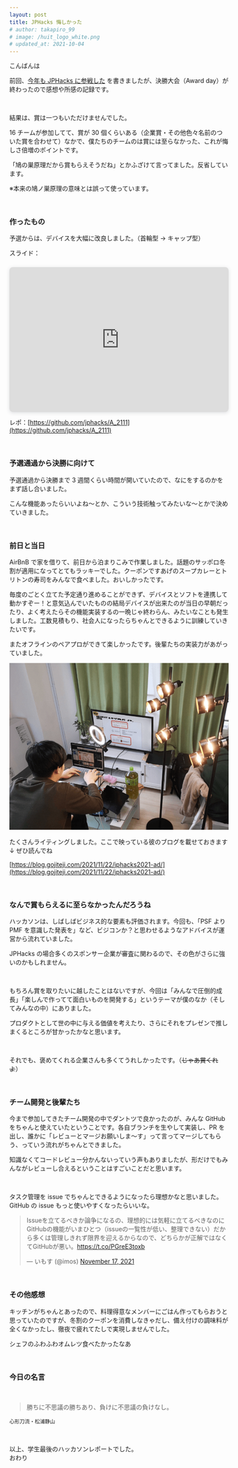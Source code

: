 ```yaml
---
layout: post
title: JPHacks 悔しかった
# author: takapiro_99
# image: /huit_logo_white.png
# updated_at: 2021-10-04
---
```


こんばんは

前回、[今年も JPHacks に参戦した](/2021/jphacks2021) を書きましたが、決勝大会（Award day）が終わったので感想や所感の記録です。

<br/>

結果は、賞は一つもいただけませんでした。

16 チームが参加してて、賞が 30 個くらいある（企業賞・その他色々名前のついた賞を合わせて）なかで、僕たちのチームのは賞には至らなかった、これが悔しさ倍増のポイントです。

「鳩の巣原理だから賞もらえそうだね」とかふざけて言ってました。反省しています。

※本来の鳩ノ巣原理の意味とは誤って使っています。

<br/>

### 作ったもの

予選からは、デバイスを大幅に改良しました。（首輪型 → キャップ型）

スライド：

<div style="position: relative; width: 100%; height: 0; padding-top: 56.2500%;
 padding-bottom: 48px; box-shadow: 0 2px 8px 0 rgba(63,69,81,0.16); margin-top: 1.6em; margin-bottom: 0.9em; overflow: hidden;
 border-radius: 8px; will-change: transform;">
  <iframe loading="lazy" style="position: absolute; width: 100%; height: 100%; top: 0; left: 0; border: none; padding: 0;margin: 0;"
    src="https:&#x2F;&#x2F;www.canva.com&#x2F;design&#x2F;DAEv-7H1qU4&#x2F;view?embed">
  </iframe>
</div>
<!-- <a href="https:&#x2F;&#x2F;www.canva.com&#x2F;design&#x2F;DAEv-7H1qU4&#x2F;view?utm_content=DAEv-7H1qU4&amp;utm_campaign=designshare&amp;utm_medium=embeds&amp;utm_source=link" target="_blank" rel="noopener">A_2111 チームガリガリ君</a> -->

レポ：[https://github.com/jphacks/A_2111](https://github.com/jphacks/A_2111)

<br/>

### 予選通過から決勝に向けて

予選通過から決勝まで 3 週間くらい時間が開いていたので、なにをするのかをまず話し合いました。

こんな機能あったらいいよね～とか、こういう技術触ってみたいな～とかで決めていきました。

<br/>

### 前日と当日

AirBnB で家を借りて、前日から泊まりこみで作業しました。話題のサッポロ冬割が適用になってとてもラッキーでした。クーポンですあげのスープカレーとトリトンの寿司をみんなで食べました。おいしかったです。

毎度のごとく立てた予定通り進めることができず、デバイスとソフトを連携して動かすぞー！と意気込んでいたものの結局デバイスが出来たのが当日の早朝だったり、よく考えたらその機能実装するの一晩じゃ終わらん、みたいなことも発生しました。工数見積もり、社会人になったらちゃんとできるように訓練していきたいです。

またオフラインのペアプロができて楽しかったです。後輩たちの実装力があがっていました。

![image](/assets/2021/jphacks2021-kirakira-lighting-min.png)

たくさんライティングしました。ここで映っている彼のブログを載せておきます ↓ ぜひ読んでね

[https://blog.gojiteji.com/2021/11/22/jphacks2021-ad/](https://blog.gojiteji.com/2021/11/22/jphacks2021-ad/)

<br/>

### なんで賞もらえるに至らなかったんだろうね

ハッカソンは、しばしばビジネス的な要素も評価されます。今回も、「PSF より PMF を意識した発表を」など、ビジコンか？と思わせるようなアドバイスが運営から流れていました。

JPHacks の場合多くのスポンサー企業が審査に関わるので、その色がさらに強いのかもしれません。

<br/>

もちろん賞を取りたいに越したことはないですが、今回は「みんなで圧倒的成長」「楽しんで作ってて面白いものを開発する」というテーマが僕のなか（そしてみんなの中）にありました。

プロダクトとして世の中に与える価値を考えたり、さらにそれをプレゼンで推しまくるところが甘かったかなと思います。

<br/>

それでも、褒めてくれる企業さんも多くてうれしかったです。（~~じゃあ賞くれよ~~）

<!--

「クラファンに出したら売れそう」これ去年のプロダクトでも言われたんですが、
本気で買ってくれるし売れると思ってくれているのか、お世辞なのか…

電池・充電の問題や小型化にまだまだ壁があると思っていたので、心が綺麗ではない僕には冷やかしにしか聞こえませんでした。

 -->

<br/>

### チーム開発と後輩たち

今まで参加してきたチーム開発の中でダントツで良かったのが、みんな GitHub をちゃんと使えていたということです。各自ブランチを生やして実装し、PR を出し、誰かに「レビューとマージお願いしま～す」って言ってマージしてもらう、っていう流れがちゃんとできました。

知識なくてコードレビュー分かんないっていう声もありましたが、形だけでもみんながレビューし合えるということはすごいことだと思います。

<br/>

タスク管理を issue でちゃんとできるようになったら理想かなと思いました。GitHub の issue もっと使いやすくなったらいいな。

<blockquote class="twitter-tweet"><p lang="ja" dir="ltr">Issueを立てるべきか論争になるの、理想的には気軽に立てるべきなのにGitHubの機能がいまひとつ（issueの一覧性が低い、整理できない）だから多くは管理しきれず限界を迎えるからなので、どちらかが正解ではなくてGitHubが悪い。<a href="https://t.co/PGreE3toxb">https://t.co/PGreE3toxb</a></p>&mdash; いもす (@imos) <a href="https://twitter.com/imos/status/1460784501097844741?ref_src=twsrc%5Etfw">November 17, 2021</a></blockquote> <script async src="https://platform.twitter.com/widgets.js" charset="utf-8"></script>

<br/>

### その他感想

キッチンがちゃんとあったので、料理得意なメンバーにごはん作ってもらおうと思っていたのですが、冬割のクーポンを消費しなきゃだし、備え付けの調味料が全くなかったし、徹夜で疲れてたしで実現しませんでした。

シェフのふわふわオムレツ食べたかったなあ

<br/>

### 今日の名言

<br/>

> 勝ちに不思議の勝ちあり、負けに不思議の負けなし。

<small>心形刀流・松浦静山</small>

<br/>

以上、学生最後のハッカソンレポートでした。  
おわり
